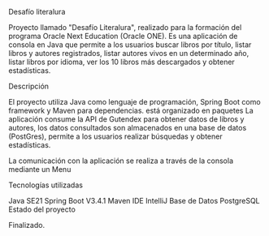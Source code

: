Desafío literalura

Proyecto llamado "Desafío Literalura", realizado para la formación del programa Oracle Next Education (Oracle ONE). Es una aplicación de consola en Java que permite a los usuarios buscar libros por título, listar libros y autores registrados, listar autores vivos en un determinado año, listar libros por idioma, ver los 10 libros más descargados y obtener estadísticas.

Descripción

El proyecto utiliza Java como lenguaje de programación, Spring Boot como framework y Maven para dependencias. está organizado en paquetes La aplicación consume la API de Gutendex para obtener datos de libros y autores, los datos consultados son almacenados en una base de datos (PostGres), permite a los usuarios realizar búsquedas y obtener estadísticas.

La comunicación con la aplicación se realiza a través de la consola mediante un Menu

Tecnologías utilizadas

Java SE21
Spring Boot V3.4.1
Maven
IDE IntelliJ
Base de Datos PostgreSQL
Estado del proyecto

Finalizado.
